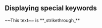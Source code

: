 <!-- Date 07-06-2021 -->

<!--* Displaying special keywords -->
<!--* Displaying special keywords -->

## Displaying special keywords

\~~This text~~ is \*\*\_strikethrough\_\*\*
